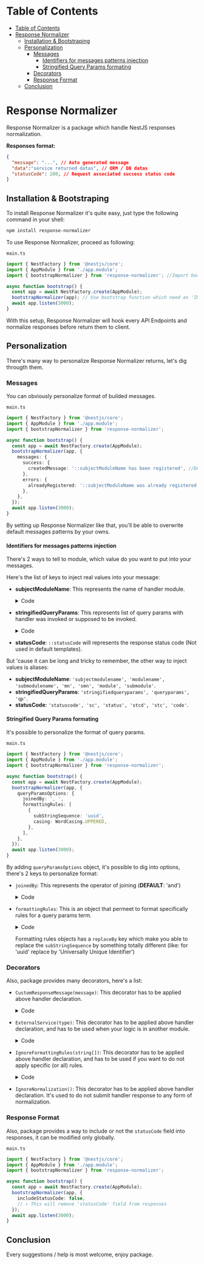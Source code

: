 # Table of Contents

- [Table of Contents](#table-of-contents)
- [Response Normalizer](#response-normalizer)
  - [Installation \& Bootstraping](#installation--bootstraping)
  - [Personalization](#personalization)
    - [Messages](#messages)
      - [Identifiers for messages patterns injection](#identifiers-for-messages-patterns-injection)
      - [Stringified Query Params formating](#stringified-query-params-formating)
    - [Decorators](#decorators)
    - [Response Format](#response-format)
  - [Conclusion](#conclusion)

# Response Normalizer

Response Normalizer is a package which handle NestJS responses normalization.

**Responses format:**

```json
{
  "message": "...", // Auto generated message
  "data":"service returned datas", // ORM / DB datas
  "statusCode": 200, // Request associated success status code
}
```

## Installation & Bootstraping

To install Response Normalizer it's quite easy, just type the following command in your shell:

```sh
npm install response-normalizer
```

To use Response Normalizer, proceed as following:

`main.ts`

```ts
import { NestFactory } from '@nestjs/core';
import { AppModule } from './app.module';
import { bootstrapNormalizer } from 'response-normalizer'; //Import bootstrap function

async function bootstrap() {
  const app = await NestFactory.create(AppModule);
  bootstrapNormalizer(app); // Use bootstrap function which need an 'INestApplication' object (Here 'app')
  await app.listen(3000);
}
```

With this setup, Response Normalizer will hook every API Endpoints and normalize responses before return them to client.

## Personalization

There's many way to personalize Response Normalizer returns, let's dig througth them.

### Messages

You can obviously personalize format of builded messages.

`main.ts`

```ts
import { NestFactory } from '@nestjs/core';
import { AppModule } from './app.module';
import { bootstrapNormalizer } from 'response-normalizer';

async function bootstrap() {
  const app = await NestFactory.create(AppModule);
  bootstrapNormalizer(app, {
    messages: {
      success: {
        createdMessage: '::subjectModuleName has been registered', //Default value, set is as you want
      },
      errors: {
        alreadyRegistered: '::subjectModuleName was already registered', //Default value, set is as you want
      },
    },
  });
  await app.listen(3000);
}
```

By setting up Response Normalizer like that, you'll be able to overwrite default messages patterns by your owns. 

#### Identifiers for messages patterns injection

There's 2 ways to tell to module, which value do you want to put into your messages.

Here's the list of keys to inject real values into your message: 

- **subjectModuleName**: This represents the name of handler module.
    <details>
    <summary>Code</summary>

    ```ts
    import { AwesomeService } from './awesome-service.service';
    import { CreateAwesomeRessourceDto } from './dto/create-awesome-ressource.dto';

    @Controller()
    export class AwesomeController {
      constructor(
        private readonly awesomeService: AwesomeService,
      ) {}

      @Post()
      public create(@Body() createAwesomeRessourceDto : CreateAwesomeRessourceDto) {
        return this.awesomeService.create(createAwesomeRessourceDto);
      }
    }
    ```
    `::subjectModuleName` will be `Awesome` (or `Awesomes` depending on returned data)
    </details>
- **stringifiedQueryParams**: This represents list of query params with handler was invoked or supposed to be invoked.
    <details>
    <summary>Code</summary>

    ```ts
    import { AwesomeService } from './awesome-service.service';
    import { CreateAwesomeRessourceDto } from './dto/create-awesome-ressource.dto';

    @Controller()
    export class AwesomeController {
      constructor(
        private readonly awesomeService: AwesomeService,
      ) {}

      @Post()
      public create(@Body() createAwesomeRessourceDto : CreateAwesomeRessourceDto) {
        return this.awesomeService.create(createAwesomeRessourceDto);
      }
    
      @Get(':uuid') // <- This one
      public getByUUID(@Param('uuid') uuid: string) {
        return this.awesomeService.getByUUID(uuid);
      }
    }
    ```
    `::stringifiedQueryParams` will be `for '5b890609-f862-4a6e-b1dd-89467c2de36b' Uuid` (There's some way to personalize this format, see below)
    </details>
- **statusCode**: `::statusCode` will represents the response status code (Not used in default templates).

But 'cause it can be long and tricky to remember, the other way to inject values is aliases: <a id='aliases'></a>

- **subjectModuleName**: `'subjectmodulename', 'modulename', 'submodulename', 'mn', 'smn', 'module', 'submodule'`.
- **stringifiedQueryParams**: `'stringifiedqueryparams', 'queryparams', 'qp'`.
- **statusCode**: `'statuscode', 'sc', 'status', 'stcd', 'stc', 'code'`.

#### Stringified Query Params formating

It's possible to personalize the format of query params.

`main.ts`

```ts
import { NestFactory } from '@nestjs/core';
import { AppModule } from './app.module';
import { bootstrapNormalizer } from 'response-normalizer';

async function bootstrap() {
  const app = await NestFactory.create(AppModule);
  bootstrapNormalizer(app, {
    queryParamsOptions: {
      joinedBy: ', ',
      formattingRules: [
        {
          subStringSequence: 'uuid',
          casing: WordCasing.UPPERED,
        },
      ],
    },
  });
  await app.listen(3000);
}
```

By adding `queryParamsOptions` object, it's possible to dig into options, there's 2 keys to personalize format:

- `joinedBy`: This represents the operator of joining (**DEFAULT**: 'and')
    <details>
    <summary>Code</summary>

    ```ts
    import { AwesomeService } from './awesome-service.service';
    import { CreateAwesomeRessourceDto } from './dto/create-awesome-ressource.dto';

    @Controller()
    export class AwesomeController {
      constructor(
        private readonly awesomeService: AwesomeService,
      ) {}

      @Get(':uuid/:anotherCriteria')
      public getByUUIDAndAnotherCriteria(
        @Param('uuid') uuid: string, 
        @Param('anotherCriteria') anotherCriteria: string) {
        return this.awesomeService.getByUUIDAndAnotherCriteria(uuid, anotherCriteria);
      }
    }
    ```
    `::stringifiedQueryParams` will be `for '5b890609-f862-4a6e-b1dd-89467c2de36b' Uuid and 'value_here' Another Criteria`
    </details>
- `formattingRules`: This is an object that permeet to format specifically rules for a query params term.
    <details>
    <summary>Code</summary>

    ```ts
    import { AwesomeService } from './awesome-service.service';
    import { CreateAwesomeRessourceDto } from './dto/create-awesome-ressource.dto';

    @Controller()
    export class AwesomeController {
      constructor(
        private readonly awesomeService: AwesomeService,
      ) {}

      @Get(':uuid')
      public getByUUID(@Param('uuid') uuid: string) {
        return this.awesomeService.getByUUID(uuid);
      }
    }
    ```
    Formatting rules definition: 
    ```ts
    bootstrapNormalizer(app, {
        queryParamsOptions: {
          formattingRules: [
            {
              subStringSequence: 'uuid',
              casing: WordCasing.UPPERED,
            },
          ],
        },
      });
    ```
    Will make return of getByUUID handler invokation looks like : `for '5b890609-f862-4a6e-b1dd-89467c2de36b' UUID`.
    </details>

    Formatting rules objects has a `replaceBy` key which make you able to replace the `subStringSequence` by something totally different (like: for 'uuid' replace by 'Universally Unique Identifier')

### Decorators

Also, package provides many decorators, here's a list:

- `CustomResponseMessage(message)`: This decorator has to be applied above handler declaration.
    <details>
    <summary>Code</summary>

    ```ts
    import { AwesomeService } from './awesome-service.service';
    import { CreateAwesomeRessourceDto } from './dto/create-awesome-ressource.dto';
    import { CustomResponseMessage } from 'response-normalizer';

    @Controller()
    export class AwesomeController {
      constructor(
        private readonly awesomeService: AwesomeService,
      ) {}

      @Get(':uuid')
      @CustomResponseMessage('My custom message here') // <- Decorator
      public getByUUID(@Param('uuid') uuid: string) { // <-- Handler declaration
        return this.awesomeService.getByUUID(uuid);
      }
    }
    ```

    Using this decorator means "Message pattern for this route is this", it also takes injectable identifiers (`::subjectModuleName`, ...)
    </details>
- `ExternalService(type)`: This decorator has to be applied above handler declaration, and has to be used when your logic is in another module.
    <details>
    <summary>Code</summary>

    ```ts
    import { AwesomeService } from './awesome-service.service';
    import { AnotherAwesomeService } from '../another-awesome-module/another-awesome-service.service'; 
    // ↑ ⚠️ Not the same module which is responsible of service ⚠️ ↑
    import { CreateAwesomeRessourceDto } from './dto/create-awesome-ressource.dto';
    import { ExternalService } from 'response-normalizer';

    @Controller()
    export class AwesomeController {
      constructor(
        private readonly awesomeService: AwesomeService,
        private readonly anotherAwesomeService: AnotherAwesomeService, // Another service
      ) {}

      @Get(':uuid')
      @ExternalService(AnotherAwesomeService) // <- Decorator (⚠️ with the type of the service, not the name of properties, the type of service)
      public getByUUID(@Param('uuid') uuid: string) { // <-- Handler declaration
        return this.anotherAwesomeService.getByUUID(uuid);
      }
    }
    ```

    Using this decorator means "The subject module isn't the same as handler".
    </details>
- `IgnoreFormattingRules(string[])`: This decorator has to be applied above handler declaration, and has to be used if you want to do not apply specific (or all) rules.
    <details>
    <summary>Code</summary>

    ```ts
    import { AwesomeService } from './awesome-service.service';
    import { CreateAwesomeRessourceDto } from './dto/create-awesome-ressource.dto';
    import { IgnoreFormattingRules } from 'response-normalizer';

    @Controller()
    export class AwesomeController {
      constructor(
        private readonly awesomeService: AwesomeService,
      ) {}

      @Get(':uuid')
      @IgnoreFormattingRules(['uuid']) // <- Decorator
      public getByUUID(@Param('uuid') uuid: string) { // <-- Handler declaration
        return this.awesomeService.getByUUID(uuid);
      }
    }
    ```

    Using this decorator means "For the formatting rule where `subStringSequence` is contained in table, do not apply formatting". If you do not specify any rule, all formatting rules will be ignored.
    </details>
- `IgnoreNormalization()`: This decorator has to be applied above handler declaration. It's used to do not submit handler response to any form of normalization.

### Response Format

Also, package provides a way to include or not the `statusCode` field into responses, it can be modified only globally.

`main.ts`

```ts
import { NestFactory } from '@nestjs/core';
import { AppModule } from './app.module';
import { bootstrapNormalizer } from 'response-normalizer';

async function bootstrap() {
  const app = await NestFactory.create(AppModule);
  bootstrapNormalizer(app, {
    includeStatusCode: false, 
    // ↑ This will remove 'statusCode' field from responses
  });
  await app.listen(3000);
}
```

## Conclusion

Every suggestions / help is most welcome, enjoy package.